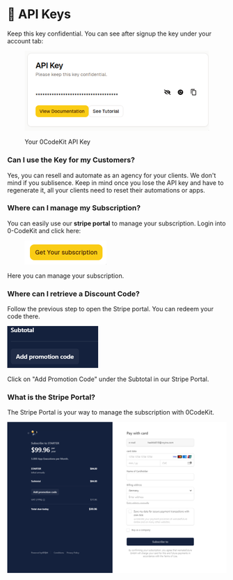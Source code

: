 # 🔑 API Keys

Keep this key confidential. You can see after signup the key under your account tab:

<figure><img src="../.gitbook/assets/image (9).png" alt=""><figcaption><p>Your 0CodeKit API Key</p></figcaption></figure>

### Can I use the Key for my Customers?

Yes, you can resell and automate as an agency for your clients. We don't mind if you sublisence. Keep in mind once you lose the API key and have to regenerate it, all your clients need to reset their automations or apps.

### Where can I manage my Subscription?

You can easily use our **stripe portal** to manage your subscription. Login into 0-CodeKit and click here:

<figure><img src="../.gitbook/assets/image (10).png" alt=""><figcaption></figcaption></figure>

Here you can manage your subscription.

### Where can I retrieve a Discount Code?

Follow the previous step to open the Stripe portal. You can redeem your code there.

![](<../.gitbook/assets/image (7).png>)

Click on "Add Promotion Code" under the Subtotal in our Stripe Portal.

### What is the Stripe Portal?

The Stripe Portal is your way to manage the subscription with 0CodeKit.

![](<../.gitbook/assets/image (6).png>)
